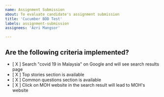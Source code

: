 ```yaml
---
name: Assignment Submission
about: To evaluate candidate's assignment submission
title: 'Cucumber BDD Test'
labels: assignment-submission
assignees: 'Azri Mangsor'

---
```


## Are the following criteria implemented?
  - [ X ] Search "covid 19 in Malaysia" on Google and will see search results page
  - [ X ] Top stories section is available
  - [ X ] Common questions section is available
  - [ X ] Click on MOH website in the search result will lead to MOH's website
